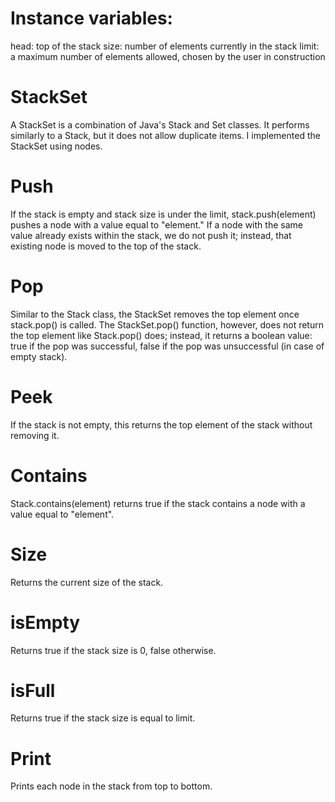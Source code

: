 # Instance variables:
head: top of the stack
size: number of elements currently in the stack
limit: a maximum number of elements allowed, chosen by the user in construction

# StackSet
A StackSet is a combination of Java's Stack and Set classes. It performs similarly to a Stack, but it does not allow duplicate items. I implemented the StackSet using nodes.

# Push
If the stack is empty and stack size is under the limit, stack.push(element) pushes a node with a value equal to "element." If a node with the same value already exists within the stack, we do not push it; instead, that existing node is moved to the top of the stack.

# Pop
Similar to the Stack class, the StackSet removes the top element once stack.pop() is called. The StackSet.pop() function, however, does not return the top element like Stack.pop() does; instead, it returns a boolean value: true if the pop was successful, false if the pop was unsuccessful (in case of empty stack).

# Peek
If the stack is not empty, this returns the top element of the stack without removing it.

# Contains
Stack.contains(element) returns true if the stack contains a node with a value equal to "element".

# Size
Returns the current size of the stack.

# isEmpty
Returns true if the stack size is 0, false otherwise.

# isFull
Returns true if the stack size is equal to limit.

# Print
Prints each node in the stack from top to bottom.
